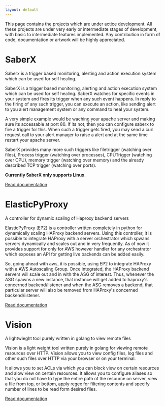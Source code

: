 ```yaml
---
layout: default
---
```


This page contains the projects which are under actice development. All these projects
are under very early or intermediate stages of development, with basic to intermediate
features implemented. Any contribution in form of code, documentation or artwork will
be highly appreciated.

# SaberX

Saberx is a trigger based monitoring, alerting and action execution system which can be used for self healing.

SaberX is a trigger based monitoring, alerting and action execution system which can be used for self healing. SaberX watches for specific events in your system and fires its trigger when any such event happens. In reply to the firing of any such trigger, you can execute an action, like sending alert to you alert management system or any command to heal your system.

A very simple example would be waching your apache server and making sure its accessable at port 80. If its not, then you can configure saberx to fire a trigger for this. When such a trigger gets fired, you may send a curl request call to your alert manager to raise a alert and at the same time restart your apache server.

SaberX provides many more such triggers like filetrigger (watching over files), Process trigger (watching over processes), CPUTrigger (watching over CPU), memory trigger (watching over memory) and the already described TCP trigger (watching over ports).

**Currently SaberX only supports Linux**.

[Read documentation](https://saberx.readthedocs.io/en/latest/)

# ElasticPyProxy

A controller for dynamic scaling of Haproxy backend servers 

ElasticPyProxy (EP2) is a controller written completely in python for dynamically scaling HAProxy backend servers. Using this controller, it is possible to integrate HAProxy with a server orchestrator which spwans servers dynamically and scales out and in very frequently. As of now it provides support for only for AWS however handler for any orchestrator which exposes an API for getting live backends can be added easily.

So, going ahead with aws, it is possible, using EP2 to integrate HAProxy with a AWS Autoscaling Group. Once integrated, the HAProxy backend servers will scale out and in with the ASG of interest. Thus, whenever the ASG spawns a new instance, that instance will get added to haproxy's concerned backend/listener and when the ASG removes a backend, that particular server will also be removed from HAProxy's concerned backend/listener.

[Read documentation](https://elasticpyproxy.readthedocs.io/en/latest/)

# Vision

A lightwieght tool purely written in golang to view remote files

Vision is a light weight tool written purely in golang for viewing remote resources over HTTP. Vision allows you to view config files, log files and other such files over HTTP via your browser or on your terminal.

It allows you to set ACLs via which you can block view on certain resources and alow view on certain resources. It allows you to configure aliases so that you do not have to type the entire path of the resource on server, view a file from top, or bottom, apply regex for filtering contents and specify number of lines to be read form desired files.

[Read documentation](https://github.com/LazyWolves/vision/blob/dev/README.md)
